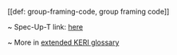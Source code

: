 [[def: group-framing-code, group framing code]]

~ Spec-Up-T link: <a href='https://weboftrust.github.io/WOT-terms/docs/glossary/group-framing-code'>here</a>

~ More in <a href="https://weboftrust.github.io/WOT-terms/docs/glossary/group-framing-code">extended KERI glossary</a>
